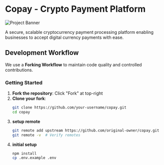# Copay - Crypto Payment Platform

![Project Banner](https://placehold.co/1200x400?text=Copay+Crypto+Payment+Platform)

A secure, scalable cryptocurrency payment processing platform enabling businesses to accept digital currency payments with ease.

## Development Workflow
We use a **Forking Workflow** to maintain code quality and controlled contributions.

### Getting Started
1. **Fork the repository**: Click "Fork" at top-right
2. **Clone your fork**:
   ```bash
   git clone https://github.com/your-username/copay.git
   cd copay
3. **setup remote**
   ```bash
   git remote add upstream https://github.com/original-owner/copay.git
   git remote -v  # Verify remotes  
5. **initial setup**
   ```bash
   npm install
   cp .env.example .env
### 
